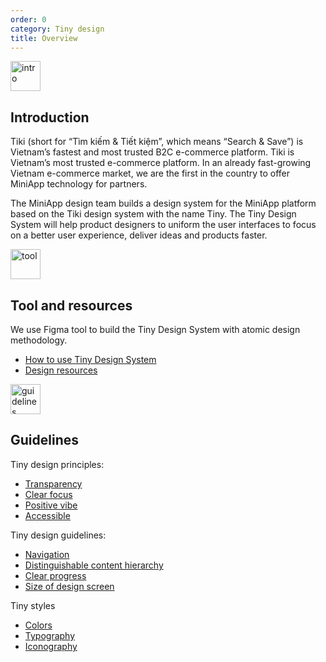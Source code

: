 ```yaml
---
order: 0
category: Tiny design
title: Overview
---
```


<img class="img-basic" src="https://salt.tikicdn.com/ts/social/ec/68/28/dd5ecb58d2e344fb98ceb9598c376ce8.png" alt="intro" width="48px" />

## **Introduction**

Tiki (short for “Tìm kiếm & Tiết kiệm”, which means “Search & Save”) is Vietnam’s fastest and most trusted B2C e-commerce platform. Tiki is Vietnam’s most trusted e-commerce platform. In an already fast-growing Vietnam e-commerce market, we are the first in the country to offer MiniApp technology for partners.

The MiniApp design team builds a design system for the MiniApp platform based on the Tiki design system with the name Tiny. The Tiny Design System will help product designers to uniform the user interfaces to focus on a better user experience, deliver ideas and products faster.

<img class="img-basic" src="https://salt.tikicdn.com/ts/social/33/d9/57/c84a51d1456d498f181f9fdeed565a8f.png" alt="tool" style="width: 48px" />

## **Tool and resources**

We use Figma tool to build the Tiny Design System with atomic design methodology.

- [How to use Tiny Design System](/docs/design/figma/started-en)
- [Design resources](/docs/design/figma/download-en)

<img class="img-basic" src="https://salt.tikicdn.com/ts/social/36/4c/7e/c269800a2d1aae270f123261b49c5112.png" alt="guidelines" width="48px" />

## **Guidelines**

Tiny design principles:

- [Transparency](/docs/design/principles/transparency-en)
- [Clear focus](/docs/design/principles/clear-focus-en)
- [Positive vibe](/docs/design/principles/positive-en)
- [Accessible](/docs/design/principles/accessible-en)

Tiny design guidelines:

- [Navigation](/docs/design/guideline/navigation-en)
- [Distinguishable content hierarchy](/docs/design/guideline/hierarchy-en)
- [Clear progress](/docs/design/guideline/clear-progress-en)
- [Size of design screen](/docs/design/guideline/frame-en)

Tiny styles

- [Colors](/docs/design/styles/color-en)
- [Typography](/docs/design/styles/font-en)
- [Iconography](/docs/design/styles/icon-en)
